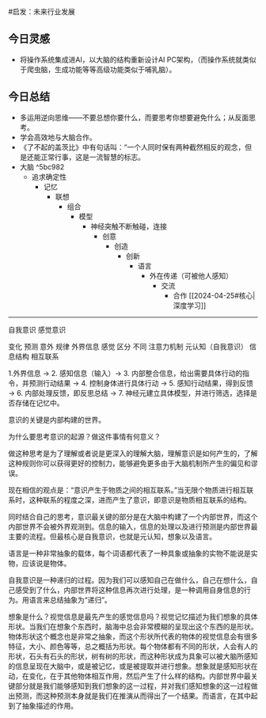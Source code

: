 #启发：未来行业发展
## 今日灵感

- 将操作系统集成进AI，以大脑的结构重新设计AI PC架构，（而操作系统就类似于爬虫脑，生成功能等等高级功能类似于哺乳脑）。

## 今日总结

- 多运用逆向思维——不要总想你要什么，而要思考你想要避免什么；从反面思考。
- 学会高效地与大脑合作。
- 《了不起的盖茨比》中有句话叫：“一个人同时保有两种截然相反的观念，但是还能正常行事，这是一流智慧的标志。
- 大脑 ^5bc982
	- 追求确定性
		- 记忆
			- 联想
				- 组合
					- 模型
						- 神经突触不断触碰，连接
							- 创意
								- 创造
									- 创新
										- 语言
											- 外在传递（可被他人感知）
												- 交流
													- 合作
[[2024-04-25#核心|深度学习]] 

--- 

自我意识
感觉意识

变化
	预测
		意外
			规律
				外界信息
					感觉
						区分
							不同
								注意力机制
									元认知（自我意识）
										信息结构
											相互联系

1.外界信息  ->  2. 感知信息（输入）->  3. 内部整合信息，给出需要具体行动的指令，并预测行动结果  ->  4. 控制身体进行具体行动  ->  5. 感知行动结果，得到反馈  ->  6. 内部处理反馈，即反思总结  ->  7. 神经元建立具体模型，并进行筛选，选择是否存储在记忆中。

意识的关键是内部构建的世界。

为什么要思考意识的起源？做这件事情有何意义？

做这种思考是为了理解或者说是更深入的理解大脑，理解意识是如何产生的，了解这种规则你可以获得更好的控制力，能够避免更多由于大脑机制所产生的偏见和谬误。

现在相信的观点是：“意识产生于物质之间的相互联系。”当无限个物质进行相互联系时，这种联系的程度之深，进而产生了意识，即意识是物质相互联系的结构。

同时结合自己的思考，意识最关键的部分是在大脑中构建了一个内部世界，而这个内部世界不会被外界观测到。信息的输入，信息的处理以及进行预测是内部世界最主要的流程。但最核心是自我意识，也就是元认知，想象以及语言。

语言是一种非常抽象的载体，每个词语都代表了一种具象或抽象的实物不能说是实物，应该说是物体。

自我意识是一种递归的过程。因为我们可以感知自己在做什么，自己在想什么，自己感受到了什么，内部世界将这种信息再次进行处理，是一种调用自身信息的行为。用语言来总结抽象为“递归”。

想象是什么？视觉信息是最先产生的感觉信息吗？视觉记忆描述为我们想象的具体形状。当我们在想象个东西时，脑海中总会非常模糊的呈现出这个东西的是形状。物体形状这个概念也是非常之抽象，而这个形状所代表的物体的视觉信息会有很多特征，大小、颜色等等，总之概括为形状。每个物体都有不同的形状，人会有人的形状，石头有石头的形状，树有树的形状，而这种形状成为具象可以被大脑所感知的信息呈现在大脑中，或是被记忆，或是被提取并进行想象。想象就是感知形状在动，在变化，在于其他物体相互作用，然后产生了什么样的结构。内部世界中最关键部分就是我们能够感知到我们想象的这一过程，并对我们感知想象的这一过程做出预测，而这种预测本身就是我们在推演从而得出了一个结果。而语言，在其中起到了抽象描述的作用。